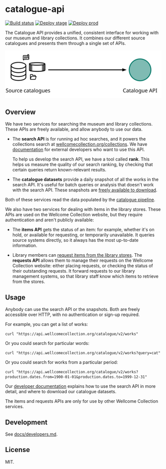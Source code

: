 # catalogue-api

[![Build status](https://badge.buildkite.com/1d9006a0f151dd00522ff3ed59a247997016288b6b7ba30efa.svg?branch=main)](https://buildkite.com/wellcomecollection/catalogue-api)
[![Deploy stage](https://img.shields.io/buildkite/41057eb74a0e2c22d2f78c325bfa6b90458b9529b2bb532b85/main.svg?label=deploy%20stage)](https://buildkite.com/wellcomecollection/catalogue-api-deploy-stage)
[![Deploy prod](https://img.shields.io/buildkite/b7212f6ddcd97f0888e7e7c9064648100a66b54df7e00d5f97/main.svg?label=deploy%20prod)](https://buildkite.com/wellcomecollection/catalogue-api-deploy-prod)

The Catalogue API provides a unified, consistent interface for working with our museum and library collections.
It combines our different source catalogues and presents them through a single set of APIs.

![Left: a collection of icons representing a database, folder, scroll, labelled "Source catalogues". Right: a green circle labelled "Catalogue API". There's an arrow flowing from left to right.](illustration.svg)

## Overview

We have two services for searching the museum and library collections.
These APIs are freely available, and allow anybody to use our data.

-	The **search API** is for running ad hoc searches, and it powers the collections search at [wellcomecollection.org/collections][search].
	We have [documentation][search_docs] for external developers who want to use this API.
	
	To help us develop the search API, we have a tool called **rank**.
	This helps us measure the quality of our search ranking, by checking that certain queries return known-relevant results.

-	The **catalogue datasets** provide a daily snapshot of all the works in the search API.
	It's useful for batch queries or analysis that doesn't work with the search API.
	These snapshots are [freely available to download][snapshots].

Both of these services read the data populated by the [catalogue pipeline][pipeline].

We also have two services for dealing with items in the library stores.
These APIs are used on the Wellcome Collection website, but they require authentication and aren't publicly available:

-	The **items API** gets the status of an item: for example, whether it's on hold, or available for requesting, or temporarily unavailable.
	It queries source systems directly, so it always has the most up-to-date information.

-	Library members can [request items from the library stores][requests].
	The **requests API** allows them to manage their requests on the Wellcome Collection website: either placing requests, or checking the status of their outstanding requests.
	It forward requests to our library management systems, so that library staff know which items to retrieve from the stores.

[search]: https://wellcomecollection.org/collections
[search_docs]: https://developers.wellcomecollection.org/api/catalogue
[pipeline]: https://github.com/wellcomecollection/catalogue-pipeline
[snapshots]: https://developers.wellcomecollection.org/docs/datasets
[requests]: https://wellcomecollection.org/pages/X_2eexEAACQAZLBi

## Usage

Anybody can use the search API or the snapshots.
Both are freely accessible over HTTP, with no authentication or sign-up required.

For example, you can get a list of works:

```
curl "https://api.wellcomecollection.org/catalogue/v2/works"
```

Or you could search for particular words:

```
curl "https://api.wellcomecollection.org/catalogue/v2/works?query=cat"
```

Or you could search for works from a particular period:

```
curl "https://api.wellcomecollection.org/catalogue/v2/works?production.dates.from=1900-01-01&production.dates.to=1999-12-31"
```

Our [developer documentation][developer_docs] explains how to use the search API in more detail, and where to download our catalogue datasets.

The items and requests APIs are only for use by other Wellcome Collection services.

[developer_docs]: https://developers.wellcomecollection.org

## Development

See [docs/developers.md](docs/developers.md).

## License

MIT.
